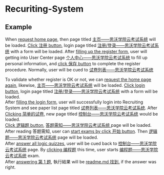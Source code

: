 # Recuriting-System


## Example
When [request home page](- "#title=openHomePage()"), then page titled [主页——思沃学院云考试系统](- "?=#title") will be loaded.
[Click 注册 button](- "#registerPage=toRegister()"), login page titled [注册/登录——思沃学院云考试系统](- "?=#registerPage.getPageTitle()") with a form will be loaded.
After [filling up the register form](- "#userCenterPage=fillRegisterForm()"), user will getting into User Center page 
[个人中心——思沃学院云考试系统](- "?=#userCenterPage.getPageTitle()") to fill up personal information,
and [click 保存 button](- "#paperListPage=fillUpInfo()") to complete the register procedure. Normally, user will be cued to [试卷列表——思沃学院云考试系统](- "?=#paperListPage.getPageTitle()")
      

To validate whether register is OK or not, we can [request the home page again](- "#title=reOpenHomePage()"), likewise,  [主页——思沃学院云考试系统](- "?=#title") will be loaded.
[Click login button](- "#loginPage=toLogin()"), login page titled [注册/登录——思沃学院云考试系统](- "?=#loginPage.getPageTitle()") with a form will be loaded.  
After [filling the login form](- "#paperListPage=fillLoginForm()"), user will successfully login into Recruiting System and see paper list page titled 
[试卷列表——思沃学院云考试系统](- "?=#paperListPage.getPageTitle()").
After [Clicking 简单的试卷](- "#consolePage=clickEasyPaper()"), new page titled [控制台——思沃学院云考试系统](- "?=#consolePage.getPageTitle()") would be loaded.  
[Click 逻辑题 button](- "#needKonwPage=clickLogicPuzzles()"), [答题需知——思沃学院云考试系统 ](- "?=#needKonwPage.getPageTitle()")page will be loaded. After reading 答题需知, user can
[start exams by click 开始 button](- "#logicPage=clickStartBtn()"). Then [逻辑题——思沃学院云考试系统](- "?=#logicPage.getPageTitle()") page will be loaded.  
After [answer all logic quizzes](- "#consolePage=answerLogicQuizzes()"), user will be cued back to  [控制台——思沃学院云考试系统](- "?=#consolePage.getPageTitle()") page. 
By [clicking 编程题](- "#homeworkQuizPage=clickHomeworkQuizzes()") this time, user starts [编程题——思沃学院云考试系统](- "?=#homeworkQuizPage.getPageTitle()") exam.   
After [answering 第 1 题](- "#firstQuizExecutionResult=answerFirstHomeworkQuiz()"), 執行結果 will be [readme.md 找到.](- "?=#firstQuizExecutionResult") if the answer was right.  
 






